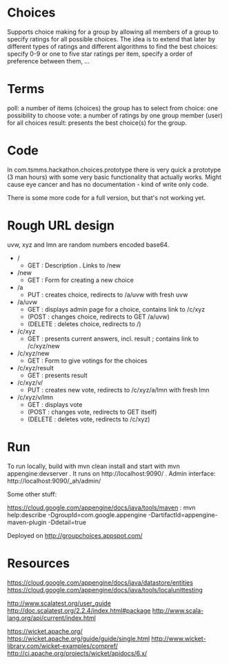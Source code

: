 Choices
=======

Supports choice making for a group by allowing all members of a group to specify
ratings for all possible choices. The idea is to extend that later by different types
of ratings and different algorithms to find the best choices: specify 0-9 or one to five star
ratings per item, specify a order of preference between them, ...

Terms
=====

poll: a number of items (choices) the group has to select from
choice: one possibility to choose
vote: a number of ratings by one group member (user) for all choices
result: presents the best choice(s) for the group.

Code
====

In com.tsmms.hackathon.choices.prototype there is very quick a prototype (3 man hours)
with some very basic functionality that actually works. Might cause eye cancer and has no
documentation - kind of write only code.

There is some more code for a full version, but that's not working yet.

Rough URL design
================

uvw, xyz and lmn are random numbers encoded base64.

- /
    * GET : Description . Links to /new
- /new
    * GET : Form for creating a new choice
- /a
    * PUT : creates choice, redirects to /a/uvw with fresh uvw
- /a/uvw
    * GET : displays admin page for a choice, contains link to /c/xyz
    * (POST : changes choice, redirects to GET /a/uvw)
    * (DELETE : deletes choice, redirects to /)
- /c/xyz
    * GET : presents current answers, incl. result ; contains link to /c/xyz/new
- /c/xyz/new
    * GET : Form to give votings for the choices
- /c/xyz/result
    * GET : presents result
- /c/xyz/v/
    * PUT : creates new vote, redirects to /c/xyz/a/lmn with fresh lmn
- /c/xyz/v/lmn
    * GET : displays vote
    * (POST : changes vote, redirects to GET itself)
    * (DELETE : deletes vote, redirects to /c/xyz)

Run
===

To run locally, build with
mvn clean install
and start with
mvn appengine:devserver
. It runs on http://localhost:9090/ . Admin interface: http://localhost:9090/_ah/admin/

Some other stuff:

https://cloud.google.com/appengine/docs/java/tools/maven :
mvn help:describe -DgroupId=com.google.appengine -DartifactId=appengine-maven-plugin -Ddetail=true

Deployed on http://groupchoices.appspot.com/

Resources
=========
https://cloud.google.com/appengine/docs/java/datastore/entities
https://cloud.google.com/appengine/docs/java/tools/localunittesting

http://www.scalatest.org/user_guide
http://doc.scalatest.org/2.2.4/index.html#package
http://www.scala-lang.org/api/current/index.html

https://wicket.apache.org/
https://wicket.apache.org/guide/guide/single.html
http://www.wicket-library.com/wicket-examples/compref/
http://ci.apache.org/projects/wicket/apidocs/6.x/


